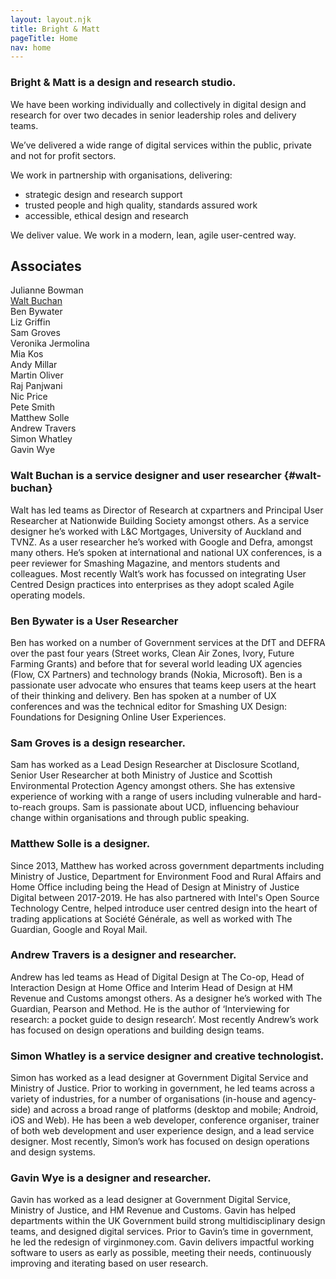 ```yaml
---
layout: layout.njk
title: Bright & Matt
pageTitle: Home
nav: home
---
```



### Bright & Matt is a design and research studio.

We have been working individually and collectively in digital design and research for over two decades in senior leadership roles and delivery teams.

We’ve delivered a wide range of digital services within the public, private and not for profit sectors.

We work in partnership with organisations, delivering:

- strategic design and research support
- trusted people and high quality, standards assured work
- accessible, ethical design and research

We deliver value. We work in a modern, lean, agile user-centred way.

## Associates

Julianne Bowman</br>
<a href="#walt-buchan">Walt Buchan</a></br>
Ben Bywater</br>
Liz Griffin</br>
Sam Groves</br>
Veronika Jermolina</br>
Mia Kos</br>
Andy Millar</br>
Martin Oliver</br>
Raj Panjwani</br>
Nic Price</br>
Pete Smith</br>
Matthew Solle</br>
Andrew Travers</br>
Simon Whatley</br>
Gavin Wye

### Walt Buchan is a service designer and user researcher {#walt-buchan}

Walt has led teams as Director of Research at cxpartners and Principal User Researcher at Nationwide Building Society amongst others. As a service designer he’s worked with L&C Mortgages, University of Auckland and TVNZ. As a user researcher he’s worked with Google and Defra, amongst many others. He’s spoken at international and national UX conferences, is a peer reviewer for Smashing Magazine, and mentors students and colleagues. Most recently Walt’s work has focussed on integrating User Centred Design practices into enterprises as they adopt scaled Agile operating models.

### Ben Bywater is a User Researcher

Ben has worked on a number of Government services at the DfT and DEFRA over the past four years (Street works, Clean Air Zones, Ivory, Future Farming Grants) and before that for several world leading UX agencies (Flow, CX Partners) and technology brands (Nokia, Microsoft). Ben is a passionate user advocate who ensures that teams keep users at the heart of their thinking and delivery. Ben has spoken at a number of UX conferences and was the technical editor for Smashing UX Design: Foundations for Designing Online User Experiences.  

### Sam Groves is a design researcher.

Sam has worked as a Lead Design Researcher at Disclosure Scotland, Senior User Researcher at both Ministry of Justice and Scottish Environmental Protection Agency amongst others. She has extensive experience of working with a range of users including vulnerable and hard-to-reach groups. Sam is passionate about UCD, influencing behaviour change within organisations and through public speaking.

### Matthew Solle is a designer.

Since 2013, Matthew has worked across government departments including Ministry of Justice, Department for Environment Food and Rural Affairs and Home Office including being the Head of Design at Ministry of Justice Digital between 2017-2019. He has also partnered with Intel's Open Source Technology Centre, helped introduce user centred design into the heart of trading applications at Société Générale, as well as worked with The Guardian, Google and Royal Mail.

### Andrew Travers is a designer and researcher.

Andrew has led teams as Head of Digital Design at The Co-op, Head of Interaction Design at Home Office and Interim Head of Design at HM Revenue and Customs amongst others. As a designer he’s worked with The Guardian, Pearson and Method. He is the author of ‘Interviewing for research: a pocket guide to design research’. Most recently Andrew’s work has focused on design operations and building design teams.

### Simon Whatley is a service designer and creative technologist.

Simon has worked as a lead designer at Government Digital Service and Ministry of Justice. Prior to working in government, he led teams across a variety of industries, for a number of organisations (in-house and agency-side) and across a broad range of platforms (desktop and mobile; Android, iOS and Web). He has been a web developer, conference organiser, trainer of both web development and user experience design, and a lead service designer. Most recently, Simon’s work has focused on design operations and design systems.

### Gavin Wye is a designer and researcher.

Gavin has worked as a lead designer at Government Digital Service, Ministry of Justice, and HM Revenue and Customs. Gavin has helped departments within the UK Government build strong multidisciplinary design teams, and designed digital services. Prior to Gavin’s time in government, he led the redesign of virginmoney.com. Gavin delivers impactful working software to users as early as possible, meeting their needs, continuously improving and iterating based on user research.

